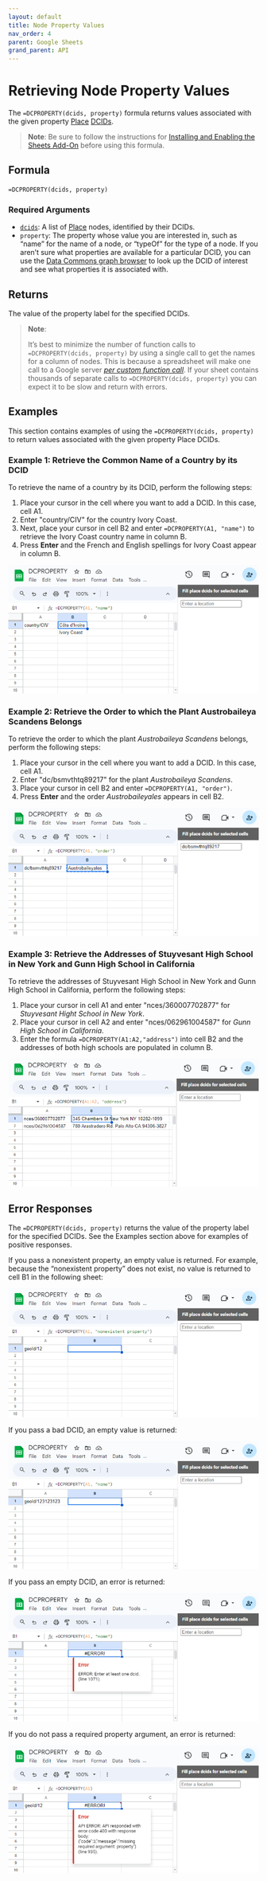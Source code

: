 ```yaml
---
layout: default
title: Node Property Values
nav_order: 4
parent: Google Sheets
grand_parent: API
---
```


# Retrieving Node Property Values

The `=DCPROPERTY(dcids, property)` formula returns values associated with the given property [Place](/glossary.html#place) [DCIDs](/glossary.html#dcid).

> **Note**:
> Be sure to follow the instructions for [Installing and Enabling the Sheets Add-On](/api/sheets/) before using this formula.

## Formula

```
=DCPROPERTY(dcids, property)
```

### Required Arguments

* [`dcids`](https://docs.datacommons.org/glossary.html): A list of [Place](/glossary.html#place) nodes, identified by their DCIDs.
* `property`: The property whose value you are interested in,  such as “name” for the name of a node, or “typeOf” for the type of a node. If you aren’t sure what properties are available for a particular DCID, you can use the [Data Commons graph browser](https://datacommons.org/browser/)
  to look up the DCID of interest and see what properties it is associated with.

## Returns

The value of the property label for the specified DCIDs.

> **Note**:
> 
> It’s best to minimize the number of function calls to `=DCPROPERTY(dcids, property)` by using a single call to get the names for a column of nodes. This is because a spreadsheet will make one call to a Google server [*per custom function call*](https://developers.google.com/apps-script/guides/sheets/functions#optimization). If your sheet contains thousands of separate calls to `=DCPROPERTY(dcids, property)` you can expect it to be slow and return with errors.

## Examples

This section contains examples of using the `=DCPROPERTY(dcids, property)` to return values associated with the given property Place DCIDs.

### Example 1: Retrieve the Common Name of a Country by its DCID

To retrieve the name of a country by its DCID, perform the following steps:

1. Place your cursor in the cell where you want to add a DCID. In this case, cell A1.
2. Enter "country/CIV" for the country Ivory Coast.
3. Next, place your cursor in cell B2 and enter `=DCPROPERTY(A1, "name")` to retrieve the Ivory Coast country name in column B.
4. Press **Enter** and the French and English spellings for Ivory Coast appear in column B.

![Retrieve the Common Name of a Country by its DCID](/assets/images/sheets/sheets_get_property_ivory_coast.png)

### Example 2: Retrieve the Order to which the Plant Austrobaileya Scandens Belongs

To retrieve the order to which the plant *Austrobaileya Scandens* belongs, perform the following steps:

1. Place your cursor in the cell where you want to add a DCID. In this case, cell A1.
2. Enter "dc/bsmvthtq89217" for the plant *Austrobaileya Scandens*.
3. Place your cursor in cell B2 and enter `=DCPROPERTY(A1, "order")`.
4. Press **Enter** and the order *Austrobaileyales* appears in cell B2.

![Retrieve the Order to which the Plant Austrobaileya Scandens Belongs](/assets/images/sheets/sheets_get_property_austrobaileyales_order.png)

### Example 3: Retrieve the Addresses of Stuyvesant High School in New York and Gunn High School in California

To retrieve the addresses of Stuyvesant High School in New York and Gunn High School in California, perform the following steps:

1. Place your cursor in cell A1 and enter "nces/360007702877" for *Stuyvesant Hight School in New York*.
2. Place your cursor in cell A2 and enter "nces/062961004587" for *Gunn High School in California*.
3. Enter the formula `=DCPROPERTY(A1:A2,"address")` into cell B2 and the addresses of both high schools are populated in column B.

![Retrieve the Addresses of Stuyvesant High School in New York and Gunn High School in California](/assets/images/sheets/sheets_get_property_school_addresses.png)


## Error Responses

The `=DCPROPERTY(dcids, property)` returns the value of the property label for the specified DCIDs. See the Examples section above for examples of positive responses.

If you pass a nonexistent property, an empty value is returned. For example, because the “nonexistent property” does not exist, no value is returned to cell B1 in the following sheet:

![Google Sheets nonexistent property return](/assets/images/sheets/sheets_get_property_bad_property.png)

If you pass a bad DCID, an empty value is returned:

![Google Sheets empty value return](/assets/images/sheets/sheets_get_property_bad_dcid.png)

If you pass an empty DCID, an error is returned:

![Google Sheets empty DCID error return](/assets/images/sheets/sheets_get_property_empty_dcid.png)

If you do not pass a required property argument, an error is returned:

![Google Sheets return for missing required property argument](/assets/images/sheets/sheets_get_property_bad_args.png)

